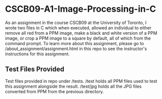 # CSCB09-A1-Image-Processing-in-C

As an assignment in the course CSCB09 at the University of Toronto, I wrote two files in C which when executed, allowed an individual to either remove all red from a PPM image, make a black and white version of a PPM image, or crop a PPM image to a square by default, all of which from the command prompt. To learn more about this assignment, please go to /about_assignment/assignment.html in this repo to see the instructor's instructions for this assignment. 

## Test Files Provided

Test files provided in repo under /tests. /test holds all PPM files used to test this assignment alongside the result. /test/jpg holds all the JPG files converted from PPM from the previous directory.
